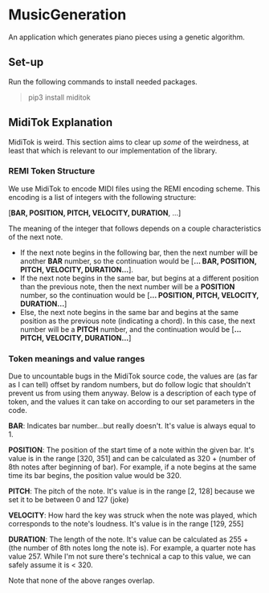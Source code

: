 # MusicGeneration

 An application which generates piano pieces using a genetic algorithm.

## Set-up

Run the following commands to install needed packages.

>pip3 install miditok

## MidiTok Explanation

MidiTok is weird. This section aims to clear up *some* of the weirdness, at least that which is relevant to our implementation of the library.

### REMI Token Structure

We use MidiTok to encode MIDI files using the REMI encoding scheme. This encoding is a list of integers with the following structure:

[**BAR, POSITION, PITCH, VELOCITY, DURATION**, ...] 

The meaning of the integer that follows depends on a couple characteristics of the next note. 
- If the next note begins in the following bar, then the next number will be another **BAR** number, so the continuation would be [**... BAR, POSITION, PITCH, VELOCITY, DURATION...**].
- If the next note begins in the same bar, but begins at a different position than the previous note, then the next number will be a **POSITION** number, so the continuation would be [**... POSITION, PITCH, VELOCITY, DURATION...**]
- Else, the next note begins in the same bar and begins at the same position as the previous note (indicating a chord). In this case, the next number will be a **PITCH** number, and the continuation would be [**... PITCH, VELOCITY, DURATION...**]

### Token meanings and value ranges

Due to uncountable bugs in the MidiTok source code, the values are (as far as I can tell) offset by random numbers, but do follow logic that shouldn't prevent us from using them anyway. Below is a description of each type of token, and the values it can take on according to our set parameters in the code. 

**BAR**: Indicates bar number...but really doesn't. It's value is always equal to 1.

**POSITION**: The position of the start time of a note within the given bar. It's value is in the range [320, 351] and can be calculated as 320 + (number of 8th notes after beginning of bar). For example, if a note begins at the same time its bar begins, the position value would be 320.

**PITCH**: The pitch of the note. It's value is in the range [2, 128] because we set it to be between 0 and 127 (joke)

**VELOCITY**: How hard the key was struck when the note was played, which corresponds to the note's loudness. It's value is in the range [129, 255]

**DURATION**: The length of the note. It's value can be calculated as 255 + (the number of 8th notes long the note is). For example, a quarter note has value 257. While I'm not sure there's technical a cap to this value, we can safely assume it is < 320. 

Note that none of the above ranges overlap.
